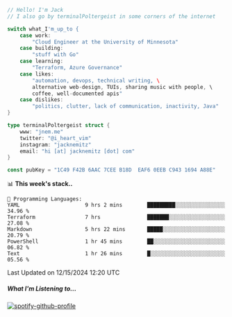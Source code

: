 ```go
// Hello! I'm Jack
// I also go by terminalPoltergeist in some corners of the internet

switch what_I'm_up_to {
    case work:
        "Cloud Engineer at the University of Minnesota"
    case building:
        "stuff with Go"
    case learning:
        "Terraform, Azure Governance"
    case likes:
        "automation, devops, technical writing, \
        alternative web-design, TUIs, sharing music with people, \
        coffee, well-documented apis"
    case dislikes:
        "politics, clutter, lack of communication, inactivity, Java"
}

type terminalPoltergeist struct {
    www: "jnem.me"
    twitter: "@i_heart_vim"
    instagram: "jacknemitz"
    email: "hi [at] jacknemitz [dot] com"
}

const pubKey = "1C49 F42B 6AAC 7CEE B18D  EAF6 0EEB C943 1694 A88E"
```

<!--START_SECTION:waka-->
📊 **This week's stack..** 

```text
💬 Programming Languages: 
YAML                     9 hrs 2 mins        █████████░░░░░░░░░░░░░░░░   34.96 % 
Terraform                7 hrs               ███████░░░░░░░░░░░░░░░░░░   27.08 % 
Markdown                 5 hrs 22 mins       █████░░░░░░░░░░░░░░░░░░░░   20.79 % 
PowerShell               1 hr 45 mins        ██░░░░░░░░░░░░░░░░░░░░░░░   06.82 % 
Text                     1 hr 26 mins        █░░░░░░░░░░░░░░░░░░░░░░░░   05.56 % 
```


 Last Updated on 12/15/2024 12:20 UTC
<!--END_SECTION:waka-->

##### What I'm Listening to...

[![spotify-github-profile](https://jnem.me/listening-item?maxAge=2592000)](https://jnem.me/listening)
